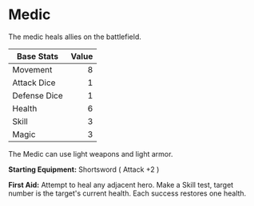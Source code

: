 # Medic

The medic heals allies on the battlefield.

| Base Stats | Value |
|----|----:|
| Movement     |  8 |
| Attack Dice  |  1 |
| Defense Dice |  1 |
| Health       |  6 |
| Skill        |  3 |
| Magic        |  3 |

The Medic can use light weapons and light armor.

**Starting Equipment:** Shortsword ( Attack +2 )

**First Aid:** Attempt to heal any adjacent hero. Make a Skill test, target number is the target's current health. Each success restores one health.
